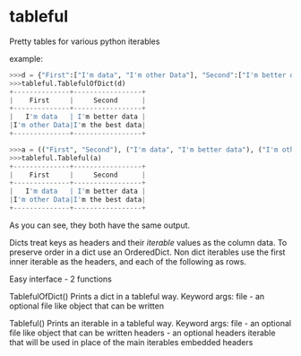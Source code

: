 tableful
========

Pretty tables for various python iterables

example:

```python
>>>d = {"First":["I'm data", "I'm other Data"], "Second":["I'm better data", "I'm the best data"]}
>>>tableful.TablefulOfDict(d)
+--------------+-----------------+
|    First     |     Second      |
+--------------+-----------------+
|   I'm data   | I'm better data |
|I'm other Data|I'm the best data|
+--------------+-----------------+

>>>a = (("First", "Second"), ("I'm data", "I'm better data"), ("I'm other Data", "I'm the best data"))
>>>tableful.Tableful(a)
+--------------+-----------------+
|    First     |     Second      |
+--------------+-----------------+
|   I'm data   | I'm better data |
|I'm other Data|I'm the best data|
+--------------+-----------------+
```

As you can see, they both have the same output.

Dicts treat keys as headers and their _iterable_ values as the column data.
To preserve order in a dict use an OrderedDict.
Non dict iterables use the first inner iterable as the headers, and each of the following as rows.


Easy interface - 2 functions

TablefulOfDict\()
Prints a dict in a tableful way.
Keyword args:
file - an optional file like object that can be written

Tableful\()
Prints an iterable in a tableful way.
Keyword args:
file - an optional file like object that can be written
headers - an optional headers iterable that will be used in place of the main iterables embedded headers
